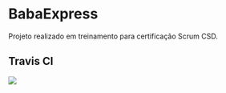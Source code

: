 # BabaExpress

Projeto realizado em treinamento para certificação Scrum CSD.

## Travis CI  
![](https://travis-ci.org/BrOrlandi/BabaExpress.svg?branch=master)
